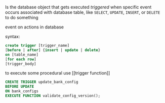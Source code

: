 Is the database object that gets executed *triggered* when specific event occurs associated with database table, like `SELECT`, `UPDATE`, `INSERT`, or `DELETE` to do something

event on actions in database

syntax:
```sql
create trigger [trigger_name]   
[before | after] {insert | update | delete}    
on [table_name]    
[for each row]    
[trigger_body]
```

to execute some procedural use [[trigger function]]

```sql
CREATE TRIGGER update_bank_config
BEFORE UPDATE
ON bank_configs
EXECUTE FUNCTION validate_config_version();

```